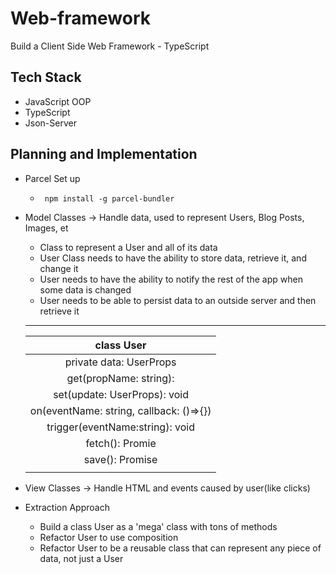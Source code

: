 # Web-framework

Build a Client Side Web Framework - TypeScript

## Tech Stack

- JavaScript OOP
- TypeScript
- Json-Server

## Planning and Implementation

- Parcel Set up

  - ` npm install -g parcel-bundler`

- Model Classes -> Handle data, used to represent Users, Blog Posts, Images, et
  - Class to represent a User and all of its data
  - User Class needs to have the ability to store data, retrieve it, and change it
  - User needs to have the ability to notify the rest of the app when some data is changed
  - User needs to be able to persist data to an outside server and then retrieve it
  ***
  |               class User                |
  | :-------------------------------------: |
  |         private data: UserProps         |
  |         get(propName: string):          |
  |      set(update: UserProps): void       |
  | on(eventName: string, callback: ()=>{}) |
  |     trigger(eventName:string): void     |
  |             fetch(): Promie             |
  |             save(): Promise             |
  |                                         |
- View Classes -> Handle HTML and events caused by user(like clicks)
- Extraction Approach
  - Build a class User as a 'mega' class with tons of methods
  - Refactor User to use composition
  - Refactor User to be a reusable class that can represent any piece of data, not just a User
